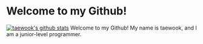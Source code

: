 # Welcome to my Github!
[![taewook's github stats](https://github-readme-stats.vercel.app/api?username=teatea02&theme=react&show_icons=true?count_private=true&hide=prs,contribs)](https://github.com/anuraghazra/github-readme-stats)
Welcome to my Github! My name is taewook, and I am a junior-level programmer.